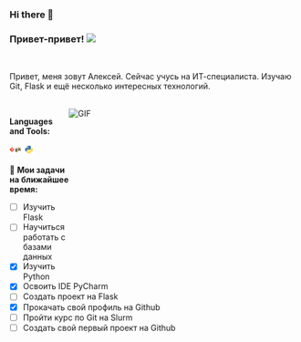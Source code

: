 ### Hi there 👋




### Привет-привет! <img src="https://media.giphy.com/media/hvRJCLFzcasrR4ia7z/giphy.gif" width="25px">



<br />

Привет, меня зовут Алексей. Сейчас учусь на ИТ-специалиста. Изучаю Git, Flask и ещё несколько интересных технологий.

<br />

<img align="right" alt="GIF" src="https://raw.githubusercontent.com/kalashnikov-ulmic/kalashnikov-ulmic/main/%D0%A3%D1%87%D1%83%D1%81%D1%8C%20%D0%BD%D0%B0%20Slurm.png?raw=true" width="400" height="280" />
  
**Languages and Tools:**  

<code><img height="20" src="https://raw.githubusercontent.com/github/explore/80688e429a7d4ef2fca1e82350fe8e3517d3494d/topics/git/git.png"></code>
<code><img height="20" src="https://raw.githubusercontent.com/github/explore/80688e429a7d4ef2fca1e82350fe8e3517d3494d/topics/python/python.png"></code>


🚧 **Мои задачи на ближайшее время:**
<!-- TODO-IST:START -->
* [ ] Изучить Flask
* [ ] Научиться работать с базами данных
* [x] Изучить Python
* [x] Освоить IDE PyCharm
* [ ] Создать проект на Flask
* [x] Прокачать свой профиль на Github
* [ ] Пройти курс по Git на Slurm
* [ ] Создать свой первый проект на Github       
<!-- TODO-IST:END -->
